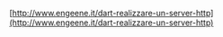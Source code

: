 [http://www.engeene.it/dart-realizzare-un-server-http](http://www.engeene.it/dart-realizzare-un-server-http)